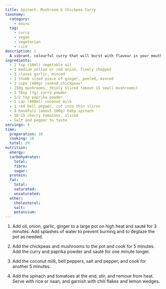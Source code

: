 ```yaml
---
title: Spinach, Mushroom & Chickpea Curry
taxonomy:
  category:
    - mains
  tag:
    - curry
    - vegan
    - vegetarian
    - rice
description: |
  A vibrant, colourful curry that will burst with flavour in your mouth.
ingredients:
  - 2 tsp (10ml) vegetable oil
  - 1 medium yellow or red onion, finely chopped
  - 3 cloves garlic, minced
  - 1 thumb sized piece of ginger, peeled, minced
  - 2 cups (480g) cooked chickpeas*
  - 250g mushrooms, thinly sliced (about 15 small mushrooms)
  - 1 Tbsp (7g) curry powder
  - 1/2 tsp paprika powder
  - 1 can (400ml) coconut milk
  - 1 red bell pepper, cut into thin slices
  - 4 handfuls (about 100g) baby spinach
  - 10-15 cherry tomatoes, sliced
  - Salt and pepper to taste
servings: 4
time:
  preparation: 10
  cooking: 10
  total: 20
nutrition:
  energy:
  carbohydrates:
    total:
    fibre:
    sugar:
  protein:
  fat:
    total:
    saturated:
    unsaturated:
  other:
    cholesterol:
    salt:
    potassium:
---
```


1. Add oil, onion, garlic, ginger to a large pot on high heat and sauté for 3 minutes.  Add splashes of water to prevent burning and to deglaze the pot as needed.

2. Add the chickpeas and mushrooms to the pot and cook for 5 minutes. Add the curry and paprika powder and sauté for one minute longer.

3. Add the coconut milk, bell peppers, salt and pepper, and cook for another 5 minutes.

4. Add the spinach and tomatoes at the end, stir, and remove from heat. Serve with rice or naan, and garnish with chili flakes and lemon wedges.
